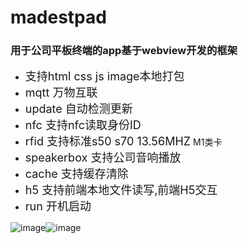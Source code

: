 # madestpad
### 用于公司平板终端的app基于webview开发的框架


- <font size =4>支持html css js image本地打包</font>
- <font size =4>mqtt 万物互联</font>
- <font size =4>update 自动检测更新</font>
- <font size =4>nfc 支持nfc读取身份ID</font>
- <font size =4>rfid 支持标准s50 s70 13.56MHZ</font> M1类卡
- <font size =4>speakerbox 支持公司音响播放</font>
- <font size =4>cache 支持缓存清除</font>
- <font size =4>h5 支持前端本地文件读写,前端H5交互</font>
- <font size =4>run 开机启动</font>



![image](https://github.com/core1011/madestpad/blob/master/image/image0.png)![image](https://github.com/core1011/madestpad/blob/master/image/image1.jpg)
